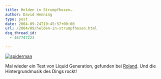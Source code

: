 ```yaml
---
title: Helden in Strumpfhosen…
author: David Henning
type: post
date: 2004-09-24T19:45:57+00:00
url: /2004/09/helden-in-strumpfhosen.html
dsq_thread_id:
  - 467747223

---
```

[<img src="http://www.liquidgeneration.com/quiz/images/spiderman.jpg" style="border: none;" alt="spiderman" />][1]

Mal wieder ein Test von Liquid Generation, gefunden bei [Roland][2]. Und die Hintergrundmusik des Dings rockt!

 [1]: http://www.liquidgeneration.com/quiz/moviehero_quiz.asp
 [2]: http://www.austinat.de/